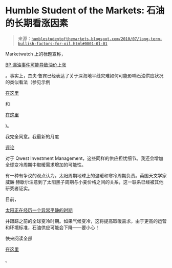 <!--yml

分类：未分类

日期：2024-05-17 23:43:55

-->

# Humble Student of the Markets: 石油的长期看涨因素

> 来源：[`humblestudentofthemarkets.blogspot.com/2010/07/long-term-bullish-factors-for-oil.html#0001-01-01`](https://humblestudentofthemarkets.blogspot.com/2010/07/long-term-bullish-factors-for-oil.html#0001-01-01)

Marketwatch 上的标题宣称，

[BP 漏油事件可能导致油价上涨](http://www.marketwatch.com/story/bp-spill-may-lead-to-higher-oil-prices-2010-07-01)

。事实上，杰夫·鲁宾已经表达了关于深海地平线灾难如何可能影响石油供应状况的类似看法（参见示例

[在这里](http://www.jeffrubinsmallerworld.com/2010/06/02/a-moratorium-on-supply-growth/)

和

[在这里](http://www.jeffrubinsmallerworld.com/2010/06/30/a-knockout-blow-to-gulf-production/)

)。

我完全同意。我最新的月度

[评论](http://www.qwestfunds.com/publications/newsletters_pdf/newsletter_july_2010.pdf)

对于 Qwest Investment Management，这些同样的供应担忧细节。我还会增加全球变冷周期中取暖需求增加的可能性。

有一种有争议的观点认为，太阳周期地球上的温暖和寒冷周期负责。英国天文学家威廉·赫歇尔注意到了太阳黑子周期与小麦价格之间的关系，这一联系已经被其他研究者证实。

目前，

[太阳正在经历一个异常平静的时期](http://www.landscheidt.info/?q=node/50)

并跟踪之前的全球变冷时期。如果气候变冷，这将提高取暖需求，由于更高的运营和环境标准，石油供应可能会下降——要小心！

快来阅读全部

[在这里](http://www.qwestfunds.com/publications/newsletters_pdf/newsletter_july_2010.pdf)

。
